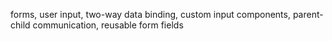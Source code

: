 forms, user input, two-way data binding, custom input components, parent-child communication, reusable form fields